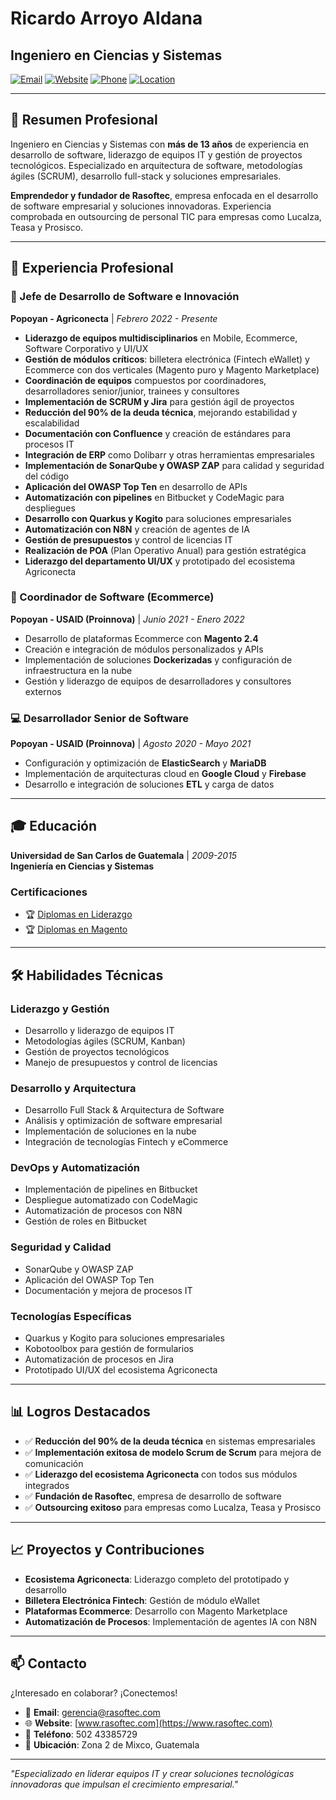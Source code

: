 # Ricardo Arroyo Aldana
## Ingeniero en Ciencias y Sistemas

[![Email](https://img.shields.io/badge/Email-gerencia@rasoftec.com-blue?style=flat-square&logo=gmail)](mailto:gerencia@rasoftec.com)
[![Website](https://img.shields.io/badge/Website-rasoftec.com-green?style=flat-square&logo=google-chrome)](https://www.rasoftec.com)
[![Phone](https://img.shields.io/badge/Phone-502_43385729-orange?style=flat-square&logo=phone)](tel:+50243385729)
[![Location](https://img.shields.io/badge/Location-Zona_2_Mixco,_Guatemala-red?style=flat-square&logo=google-maps)](https://maps.google.com/?q=Zona+2+Mixco+Guatemala)

---

## 🚀 Resumen Profesional

Ingeniero en Ciencias y Sistemas con **más de 13 años** de experiencia en desarrollo de software, liderazgo de equipos IT y gestión de proyectos tecnológicos. Especializado en arquitectura de software, metodologías ágiles (SCRUM), desarrollo full-stack y soluciones empresariales.

**Emprendedor y fundador de Rasoftec**, empresa enfocada en el desarrollo de software empresarial y soluciones innovadoras. Experiencia comprobada en outsourcing de personal TIC para empresas como Lucalza, Teasa y Prosisco.

---

## 💼 Experiencia Profesional

### 🎯 Jefe de Desarrollo de Software e Innovación
**Popoyan - Agriconecta** | *Febrero 2022 - Presente*

- **Liderazgo de equipos multidisciplinarios** en Mobile, Ecommerce, Software Corporativo y UI/UX
- **Gestión de módulos críticos**: billetera electrónica (Fintech eWallet) y Ecommerce con dos verticales (Magento puro y Magento Marketplace)
- **Coordinación de equipos** compuestos por coordinadores, desarrolladores senior/junior, trainees y consultores
- **Implementación de SCRUM y Jira** para gestión ágil de proyectos
- **Reducción del 90% de la deuda técnica**, mejorando estabilidad y escalabilidad
- **Documentación con Confluence** y creación de estándares para procesos IT
- **Integración de ERP** como Dolibarr y otras herramientas empresariales
- **Implementación de SonarQube y OWASP ZAP** para calidad y seguridad del código
- **Aplicación del OWASP Top Ten** en desarrollo de APIs
- **Automatización con pipelines** en Bitbucket y CodeMagic para despliegues
- **Desarrollo con Quarkus y Kogito** para soluciones empresariales
- **Automatización con N8N** y creación de agentes de IA
- **Gestión de presupuestos** y control de licencias IT
- **Realización de POA** (Plan Operativo Anual) para gestión estratégica
- **Liderazgo del departamento UI/UX** y prototipado del ecosistema Agriconecta

### 🛒 Coordinador de Software (Ecommerce)
**Popoyan - USAID (Proinnova)** | *Junio 2021 - Enero 2022*

- Desarrollo de plataformas Ecommerce con **Magento 2.4**
- Creación e integración de módulos personalizados y APIs
- Implementación de soluciones **Dockerizadas** y configuración de infraestructura en la nube
- Gestión y liderazgo de equipos de desarrolladores y consultores externos

### 💻 Desarrollador Senior de Software
**Popoyan - USAID (Proinnova)** | *Agosto 2020 - Mayo 2021*

- Configuración y optimización de **ElasticSearch** y **MariaDB**
- Implementación de arquitecturas cloud en **Google Cloud** y **Firebase**
- Desarrollo e integración de soluciones **ETL** y carga de datos

---

## 🎓 Educación

**Universidad de San Carlos de Guatemala** | *2009-2015*  
**Ingeniería en Ciencias y Sistemas**

### Certificaciones
- 🏆 [Diplomas en Liderazgo](https://drive.google.com/drive/folders/1TBfGyRntL6rmV4_dg92dX00QIImNvdD8)
- 🏆 [Diplomas en Magento](https://drive.google.com/drive/folders/1uMmoJYeGI6gXlhW1Do8CZKy3Nhee2bv1)

---

## 🛠️ Habilidades Técnicas

### **Liderazgo y Gestión**
- Desarrollo y liderazgo de equipos IT
- Metodologías ágiles (SCRUM, Kanban)
- Gestión de proyectos tecnológicos
- Manejo de presupuestos y control de licencias

### **Desarrollo y Arquitectura**
- Desarrollo Full Stack & Arquitectura de Software
- Análisis y optimización de software empresarial
- Implementación de soluciones en la nube
- Integración de tecnologías Fintech y eCommerce

### **DevOps y Automatización**
- Implementación de pipelines en Bitbucket
- Despliegue automatizado con CodeMagic
- Automatización de procesos con N8N
- Gestión de roles en Bitbucket

### **Seguridad y Calidad**
- SonarQube y OWASP ZAP
- Aplicación del OWASP Top Ten
- Documentación y mejora de procesos IT

### **Tecnologías Específicas**
- Quarkus y Kogito para soluciones empresariales
- Kobotoolbox para gestión de formularios
- Automatización de procesos en Jira
- Prototipado UI/UX del ecosistema Agriconecta

---

## 📊 Logros Destacados

- ✅ **Reducción del 90% de la deuda técnica** en sistemas empresariales
- ✅ **Implementación exitosa de modelo Scrum de Scrum** para mejora de comunicación
- ✅ **Liderazgo del ecosistema Agriconecta** con todos sus módulos integrados
- ✅ **Fundación de Rasoftec**, empresa de desarrollo de software
- ✅ **Outsourcing exitoso** para empresas como Lucalza, Teasa y Prosisco

---

## 📈 Proyectos y Contribuciones

- **Ecosistema Agriconecta**: Liderazgo completo del prototipado y desarrollo
- **Billetera Electrónica Fintech**: Gestión de módulo eWallet
- **Plataformas Ecommerce**: Desarrollo con Magento Marketplace
- **Automatización de Procesos**: Implementación de agentes IA con N8N

---

## 📫 Contacto

¿Interesado en colaborar? ¡Conectemos!

- 📧 **Email**: [gerencia@rasoftec.com](mailto:gerencia@rasoftec.com)
- 🌐 **Website**: [www.rasoftec.com](https://www.rasoftec.com)
- 📱 **Teléfono**: 502 43385729
- 📍 **Ubicación**: Zona 2 de Mixco, Guatemala

---

*"Especializado en liderar equipos IT y crear soluciones tecnológicas innovadoras que impulsan el crecimiento empresarial."*
